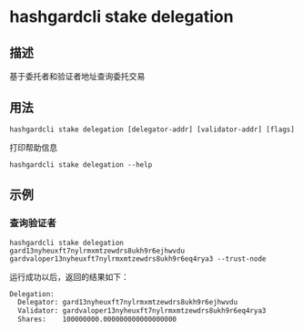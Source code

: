 # hashgardcli stake delegation

## 描述

基于委托者和验证者地址查询委托交易

## 用法

```
hashgardcli stake delegation [delegator-addr] [validator-addr] [flags]
```
打印帮助信息
```
hashgardcli stake delegation --help
```

## 示例

### 查询验证者

```shell
hashgardcli stake delegation gard13nyheuxft7nylrmxmtzewdrs8ukh9r6ejhwvdu gardvaloper13nyheuxft7nylrmxmtzewdrs8ukh9r6eq4rya3 --trust-node
```

运行成功以后，返回的结果如下：

```txt
Delegation:
  Delegator: gard13nyheuxft7nylrmxmtzewdrs8ukh9r6ejhwvdu
  Validator: gardvaloper13nyheuxft7nylrmxmtzewdrs8ukh9r6eq4rya3
  Shares:    100000000.000000000000000000
```
